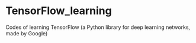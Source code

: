 # TensorFlow_learning
Codes of learning TensorFlow (a Python library for deep learning networks, made by Google)
